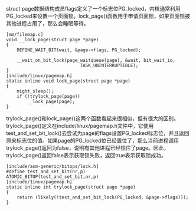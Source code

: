 struct page数据结构成员flags定义了一个标志位PG_locked，内核通常利用PG_locked来设置一个页面锁。lock_page()函数用于申请页面锁，如果页面锁被其他进程占用了，那么会睡眠等待。

```
[mm/filemap.c]
void __lock_page(struct page *page)
{
	DEFINE_WAIT_BIT(wait, &page->flags, PG_locked);

	__wait_on_bit_lock(page_waitqueue(page), &wait, bit_wait_io,
							TASK_UNINTERRUPTIBLE);
}
[include/linux/pagemap.h]
static inline void lock_page(struct page *page)
{
	might_sleep();
	if (!trylock_page(page))
		__lock_page(page);
}
```

trylock_page()和lock_page()这两个函数看起来很相似，但有很大的区别。trylock_page()定义在include/linux/pagemap.h文件中，它使用test_and_set_bit_lock()去尝试为page的flags设置PG_locked标志位，并且返回原来标志位的值。如果page的PG_locked位已经置位了，那么当前进程调用trylock_page()返回为false，说明有其他进程已经锁住了page。因此，trylock_page()返回false表示获取锁失败，返回true表示获取锁成功。

```
[include/asm-generic/bitops/lock.h]
#define test_and_set_bit(nr,p)		ATOMIC_BITOP(test_and_set_bit,nr,p)
[include/1inux/pagemap.h]
static inline int trylock_page(struct page *page)
{
	return (likely(!test_and_set_bit_lock(PG_locked, &page->flags)));
}
```

